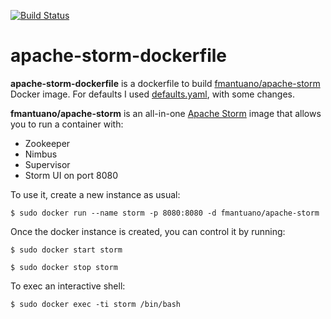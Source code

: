 [![Build Status](https://travis-ci.org/fedelemantuano/apache-storm-dockerfile.svg?branch=master)](https://travis-ci.org/fedelemantuano/apache-storm-dockerfile)

# apache-storm-dockerfile

**apache-storm-dockerfile** is a dockerfile to build [fmantuano/apache-storm](https://hub.docker.com/r/fmantuano/apache-storm/) Docker image.
For defaults I used [defaults.yaml](https://github.com/apache/storm/blob/v1.0.2/conf/defaults.yaml), with some changes.

**fmantuano/apache-storm** is an all-in-one [Apache Storm](http://storm.apache.org/) image that allows you to run a container with:
  - Zookeeper
  - Nimbus
  - Supervisor
  - Storm UI on port 8080


To use it, create a new instance as usual:

```
$ sudo docker run --name storm -p 8080:8080 -d fmantuano/apache-storm
```

Once the docker instance is created, you can control it by running:

```
$ sudo docker start storm

$ sudo docker stop storm
```

To exec an interactive shell:

```
$ sudo docker exec -ti storm /bin/bash
```

